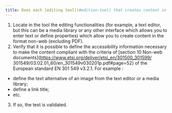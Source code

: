 ```yaml
---
title: Does each [editing tool](#edition-tool) that creates content in non-web format (excluding PDF) allow you to define the necessary [accessibility information](#accessibility-information) to create content that complies with the criteria of [section 10 Non-web documents](https://www.etsi.org/deliver/etsi_en/301500_301599/301549/03.02.01_60/en_301549v030201p.pdf#page=52) of the European standard EN 301 549 v3.2.1?
---
```

1. Locate in the tool the editing functionalities (for example, a text editor, but this can be a media library or any other interface which allows you to enter text or define properties) which allow you to create content in the format non-web (excluding PDF).
2. Verify that it is possible to define the accessibility information necessary to make the content compliant with the criteria of [section 10 Non-web documents](https://www.etsi.org/deliver/etsi_en/301500_301599/ 301549/03.02.01_60/en_301549v030201p.pdf#page=52) of the European standard EN 301 549 v3.2.1. For example :
- define the text alternative of an image from the text editor or a media library;
- define a link title;
- etc.
3. If so, the test is validated.